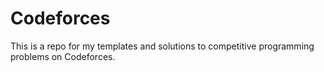 # Codeforces
This is a repo for my templates and solutions to competitive programming problems on Codeforces.
